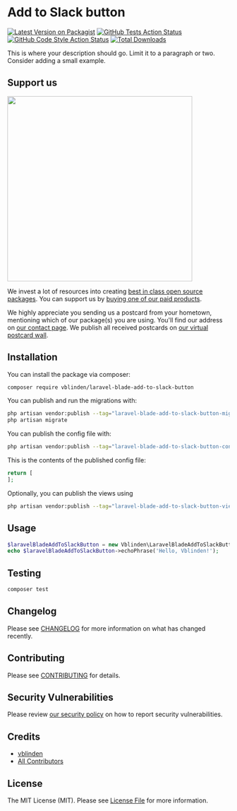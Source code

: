 # Add to Slack button

[![Latest Version on Packagist](https://img.shields.io/packagist/v/vblinden/laravel-blade-add-to-slack-button.svg?style=flat-square)](https://packagist.org/packages/vblinden/laravel-blade-add-to-slack-button)
[![GitHub Tests Action Status](https://img.shields.io/github/actions/workflow/status/vblinden/laravel-blade-add-to-slack-button/run-tests.yml?branch=main&label=tests&style=flat-square)](https://github.com/vblinden/laravel-blade-add-to-slack-button/actions?query=workflow%3Arun-tests+branch%3Amain)
[![GitHub Code Style Action Status](https://img.shields.io/github/actions/workflow/status/vblinden/laravel-blade-add-to-slack-button/fix-php-code-style-issues.yml?branch=main&label=code%20style&style=flat-square)](https://github.com/vblinden/laravel-blade-add-to-slack-button/actions?query=workflow%3A"Fix+PHP+code+style+issues"+branch%3Amain)
[![Total Downloads](https://img.shields.io/packagist/dt/vblinden/laravel-blade-add-to-slack-button.svg?style=flat-square)](https://packagist.org/packages/vblinden/laravel-blade-add-to-slack-button)

This is where your description should go. Limit it to a paragraph or two. Consider adding a small example.

## Support us

[<img src="https://github-ads.s3.eu-central-1.amazonaws.com/laravel-blade-add-to-slack-button.jpg?t=1" width="419px" />](https://spatie.be/github-ad-click/laravel-blade-add-to-slack-button)

We invest a lot of resources into creating [best in class open source packages](https://spatie.be/open-source). You can support us by [buying one of our paid products](https://spatie.be/open-source/support-us).

We highly appreciate you sending us a postcard from your hometown, mentioning which of our package(s) you are using. You'll find our address on [our contact page](https://spatie.be/about-us). We publish all received postcards on [our virtual postcard wall](https://spatie.be/open-source/postcards).

## Installation

You can install the package via composer:

```bash
composer require vblinden/laravel-blade-add-to-slack-button
```

You can publish and run the migrations with:

```bash
php artisan vendor:publish --tag="laravel-blade-add-to-slack-button-migrations"
php artisan migrate
```

You can publish the config file with:

```bash
php artisan vendor:publish --tag="laravel-blade-add-to-slack-button-config"
```

This is the contents of the published config file:

```php
return [
];
```

Optionally, you can publish the views using

```bash
php artisan vendor:publish --tag="laravel-blade-add-to-slack-button-views"
```

## Usage

```php
$laravelBladeAddToSlackButton = new Vblinden\LaravelBladeAddToSlackButton();
echo $laravelBladeAddToSlackButton->echoPhrase('Hello, Vblinden!');
```

## Testing

```bash
composer test
```

## Changelog

Please see [CHANGELOG](CHANGELOG.md) for more information on what has changed recently.

## Contributing

Please see [CONTRIBUTING](CONTRIBUTING.md) for details.

## Security Vulnerabilities

Please review [our security policy](../../security/policy) on how to report security vulnerabilities.

## Credits

- [vblinden](https://github.com/vblinden)
- [All Contributors](../../contributors)

## License

The MIT License (MIT). Please see [License File](LICENSE.md) for more information.
